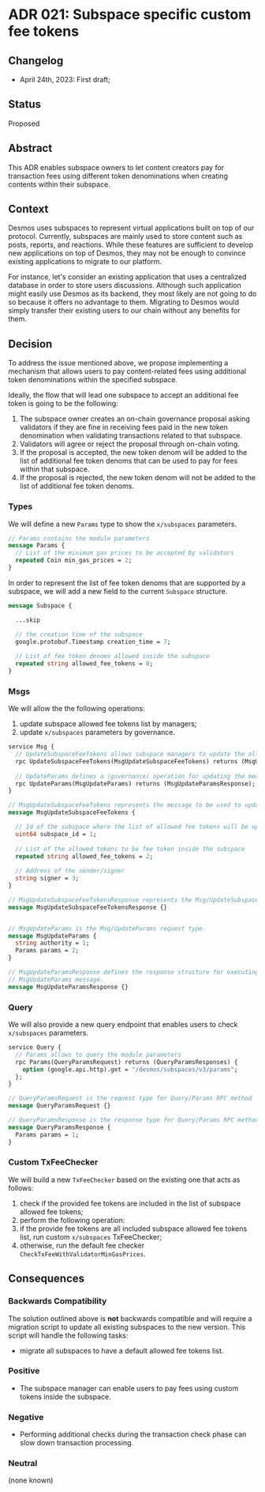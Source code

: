 # ADR 021: Subspace specific custom fee tokens

## Changelog

- April 24th, 2023: First draft;

## Status

Proposed

## Abstract

This ADR enables subspace owners to let content creators pay for transaction fees using different token denominations when creating contents within their subspace.

## Context

Desmos uses subspaces to represent virtual applications built on top of our protocol. Currently, subspaces are mainly used to store content such as posts, reports, and reactions. While these features are sufficient to develop new applications on top of Desmos, they may not be enough to convince existing applications to migrate to our platform.

For instance, let's consider an existing application that uses a centralized database in order to store users discussions. Although such application might easily use Desmos as its backend, they most likely are not going to do so because it offers no advantage to them. Migrating to Desmos would simply transfer their existing users to our chain without any benefits for them.

## Decision

To address the issue mentioned above, we propose implementing a mechanism that allows users to pay content-related fees using additional token denominations within the specified subspace. 

Ideally, the flow that will lead one subspace to accept an additional fee token is going to be the following: 

1. The subspace owner creates an on-chain governance proposal asking validators if they are fine in receiving fees paid in the new token denomination when validating transactions related to that subspace.
2. Validators will agree or reject the proposal through on-chain voting. 
3. If the proposal is accepted, the new token denom will be added to the list of additional fee token denoms that can be used to pay for fees within that subspace.
4. If the proposal is rejected, the new token denom will not be added to the list of additional fee token denoms.


### Types

We will define a new `Params` type to show the `x/subspaces` parameters.

```proto
// Params contains the module parameters
message Params {
  // List of the minimum gas prices to be accepted by validators
  repeated Coin min_gas_prices = 2;
}
```

In order to represent the list of fee token denoms that are supported by a subspace, we will add a new field to the current `Subspace` structure.

```proto
message Subspace {

  ...skip

  // the creation time of the subspace
  google.protobuf.Timestamp creation_time = 7;
  
  // List of fee token denoms allowed inside the subspace
  repeated string allowed_fee_tokens = 8;
}
```

### Msgs

We will allow the the following operations:
1. update subspace allowed fee tokens list by managers;
2. update `x/subspaces` parameters by governance.

```proto
service Msg {
  // UpdateSubspaceFeeTokens allows subspace managers to update the allowed tokens to be fee tokens inside the subspace
  rpc UpdateSubspaceFeeTokens(MsgUpdateSubspaceFeeTokens) returns (MsgUpdateSubspaceFeeTokensResponse);
    
  // UpdateParams defines a (governance) operation for updating the module
  rpc UpdateParams(MsgUpdateParams) returns (MsgUpdateParamsResponse);
}

// MsgUpdateSubspaceFeeTokens represents the message to be used to update a subspace fee tokens
message MsgUpdateSubspaceFeeTokens {

  // Id of the subspace where the list of allowed fee tokens will be updated
  uint64 subspace_id = 1;
    
  // List of the allowed tokens to be fee token inside the subspace
  repeated string allowed_fee_tokens = 2;
    
  // Address of the sender/signer
  string signer = 3;
}

// MsgUpdateSubspaceFeeTokensResponse represents the Msg/UpdateSubspaceFeeTokens response type
message MsgUpdateSubspaceFeeTokensResponse {}


// MsgUpdateParams is the Msg/UpdateParams request type.
message MsgUpdateParams {
  string authority = 1;
  Params params = 2;
}

// MsgUpdateParamsResponse defines the response structure for executing a
// MsgUpdateParams message.
message MsgUpdateParamsResponse {}
```

### Query

We will also provide a new query endpoint that enables users to check `x/subspaces` parameters.

```proto
service Query {
  // Params allows to query the module parameters
  rpc Params(QueryParamsRequest) returns (QueryParamsResponses) {
    option (google.api.http).get = "/desmos/subspaces/v3/params";
  };
}

// QueryParamsRequest is the request type for Query/Params RPC method
message QueryParamsRequest {}

// QueryParamsResponse is the response type for Query/Params RPC method
message QueryParamsResponse {
  Params params = 1;
}
```

### Custom TxFeeChecker

We will build a new `TxFeeChecker` based on the existing one that acts as follows:
1. check if the provided fee tokens are included in the list of subspace allowed fee tokens;
2. perform the following operation:
  1. if the provide fee tokens are all included subspace allowed fee tokens list, run custom `x/subspaces` TxFeeChecker;
  2. otherwise, run the default fee checker `CheckTxFeeWithValidatorMinGasPrices`.

## Consequences

### Backwards Compatibility

The solution outlined above is **not** backwards compatible and will require a migration script to update all existing subspaces to the new version. This script will handle the following tasks:
- migrate all subspaces to have a default allowed fee tokens list.

### Positive

- The subspace manager can enable users to pay fees using custom tokens inside the subspace.

### Negative

- Performing additional checks during the transaction check phase can slow down transaction processing.

### Neutral

(none known)

